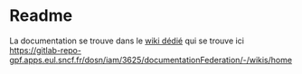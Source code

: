 # Readme

La documentation se trouve dans le [wiki dédié](https://gitlab-repo-gpf.apps.eul.sncf.fr/dosn/iam/3625/documentationFederation/-/wikis/home) qui se trouve ici <https://gitlab-repo-gpf.apps.eul.sncf.fr/dosn/iam/3625/documentationFederation/-/wikis/home>
